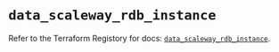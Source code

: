 # `data_scaleway_rdb_instance`

Refer to the Terraform Registory for docs: [`data_scaleway_rdb_instance`](https://www.terraform.io/docs/providers/scaleway/d/rdb_instance).
